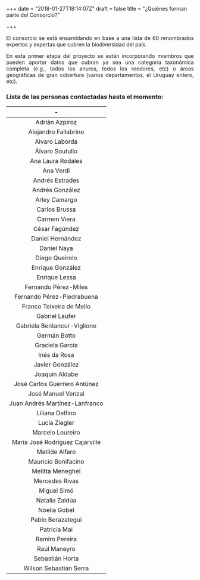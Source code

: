 +++
date = "2018-01-27T18:14:07Z"
draft = false
title = "¿Quiénes forman parte del Consorcio?"

+++

<p style='text-align: justify;'>
El consorcio se está ensamblando en base a una lista de 60 renombrados expertos y expertas que cubren la biodiversidad del país.
</p>

<p style='text-align: justify;'>
En esta primer etapa del proyecto se están incorporando miembros que pueden aportar datos que cubran ya sea una categoría taxonómica completa (e.g., todos los anuros, todos los roedores, etc) o áreas geográficas de gran cobertura (varios departamentos, el Uruguay entero, etc).
</p> 


### Lista de las personas contactadas hasta el momento:

|                -                |
|:-------------------------------:|
|          Adrián Azpiroz         |
|       Alejandro Fallabrino      |
|          Alvaro Laborda         |
|         Álvaro Soutullo         |
|        Ana Laura Rodales        |
|            Ana Verdi            |
|         Andrés Estrades         |
|         Andrés González         |
|          Arley Camargo          |
|          Carlos Brussa          |
|           Carmen Viera          |
|          César Fagúndez         |
|         Daniel Hernández        |
|           Daniel Naya           |
|          Diego Queirolo         |
|         Enrique González        |
|          Enrique Lessa          |
|       Fernando Pérez-Miles      |
|    Fernando Pérez-Piedrabuena   |
|     Franco Teixeira de Mello    |
|          Gabriel Laufer         |
|   Gabriela Bentancur-Viglione   |
|           Germán Botto          |
|         Graciela García         |
|           Inés da Rosa          |
|         Javier González         |
|          Joaquín Aldabe         |
|   José Carlos Guerrero Antúnez  |
|        José Manuel Venzal       |
|  Juan Andrés Martínez-Lanfranco |
|         Liliana Delfino         |
|          Lucía Ziegler          |
|         Marcelo Loureiro        |
| María José Rodríguez Cajarville |
|          Matilde Alfaro         |
|       Mauricio Bonifacino       |
|         Melitta Meneghel        |
|          Mercedes Rivas         |
|           Miguel Simó           |
|          Natalia Zaldúa         |
|           Noelia Gobel          |
|        Pablo Berazategui        |
|           Patricia Mai          |
|          Ramiro Pereira         |
|           Raúl Maneyro          |
|         Sebastián Horta         |
|      Wilson Sebastián Serra     |
<br />
